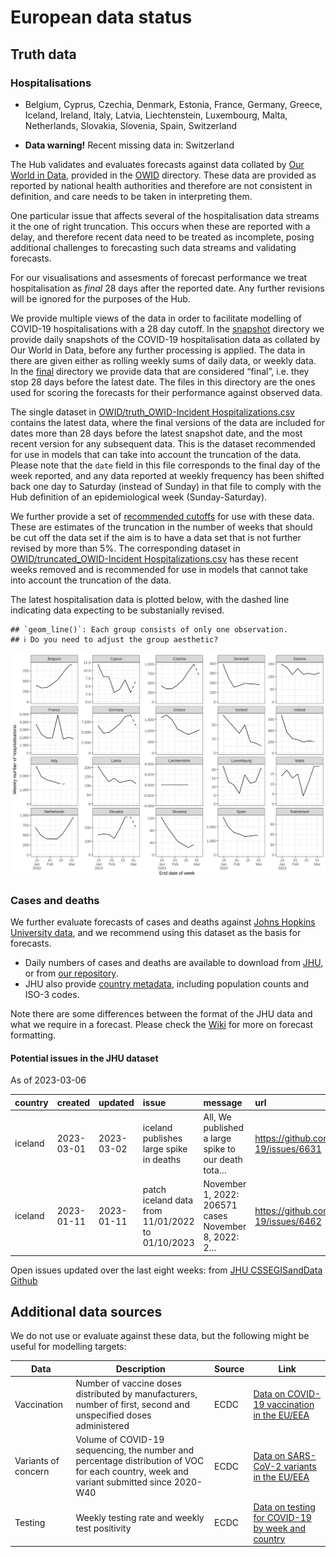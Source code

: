 European data status
================

## Truth data

### Hospitalisations

- Belgium, Cyprus, Czechia, Denmark, Estonia, France, Germany, Greece,
  Iceland, Ireland, Italy, Latvia, Liechtenstein, Luxembourg, Malta,
  Netherlands, Slovakia, Slovenia, Spain, Switzerland

- **Data warning!** Recent missing data in: Switzerland

The Hub validates and evaluates forecasts against data collated by [Our
World in Data](https://ourworldindata.org/covid-hospitalizations),
provided in the [OWID](OWID) directory. These data are provided as
reported by national health authorities and therefore are not consistent
in definition, and care needs to be taken in interpreting them.

One particular issue that affects several of the hospitalisation data
streams it the one of right truncation. This occurs when these are
reported with a delay, and therefore recent data need to be treated as
incomplete, posing additional challenges to forecasting such data
streams and validating forecasts.

For our visualisations and assesments of forecast performance we treat
hospitalisation as *final* 28 days after the reported date. Any further
revisions will be ignored for the purposes of the Hub.

We provide multiple views of the data in order to facilitate modelling
of COVID-19 hospitalisations with a 28 day cutoff. In the
[snapshot](OWID/snapshot) directory we provide daily snapshots of the
COVID-19 hospitalisation data as collated by Our World in Data, before
any further processing is applied. The data in there are given either as
rolling weekly sums of daily data, or weekly data. In the
[final](OWID/final) directory we provide data that are considered
“final”, i.e. they stop 28 days before the latest date. The files in
this directory are the ones used for scoring the forecasts for their
performance against observed data.

The single dataset in [OWID/truth_OWID-Incident
Hospitalizations.csv](OWID/truth_OWID-Incident%20Hospitalizations.csv)
contains the latest data, where the final versions of the data are
included for dates more than 28 days before the latest snapshot date,
and the most recent version for any subsequent data. This is the dataset
recommended for use in models that can take into account the truncation
of the data. Please note that the `date` field in this file corresponds
to the final day of the week reported, and any data reported at weekly
frequency has been shifted back one day to Saturday (instead of Sunday)
in that file to comply with the Hub definition of an epidemiological
week (Sunday-Saturday).

We further provide a set of [recommended
cutoffs](OWID/recommended-cutoffs.csv) for use with these data. These
are estimates of the truncation in the number of weeks that should be
cut off the data set if the aim is to have a data set that is not
further revised by more than 5%. The corresponding dataset in
[OWID/truncated_OWID-Incident
Hospitalizations.csv](OWID/truth_OWID-Incident%20Hospitalizations.csv)
has these recent weeks removed and is recommended for use in models that
cannot take into account the truncation of the data.

The latest hospitalisation data is plotted below, with the dashed line
indicating data expecting to be substanially revised.

    ## `geom_line()`: Each group consists of only one observation.
    ## ℹ Do you need to adjust the group aesthetic?

![Plot of hospitalisations](plots/hospitalisations.svg)

### Cases and deaths

We further evaluate forecasts of cases and deaths against [Johns Hopkins
University data](https://github.com/CSSEGISandData/COVID-19), and we
recommend using this dataset as the basis for forecasts.

- Daily numbers of cases and deaths are available to download from
  [JHU](https://github.com/CSSEGISandData/COVID-19/tree/master/csse_covid_19_data/csse_covid_19_time_series),
  or from [our
  repository](https://github.com/epiforecasts/covid19-forecast-hub-europe/data-truth).
- JHU also provide [country
  metadata](https://github.com/CSSEGISandData/COVID-19/blob/master/csse_covid_19_data/UID_ISO_FIPS_LookUp_Table.csv),
  including population counts and ISO-3 codes.

Note there are some differences between the format of the JHU data and
what we require in a forecast. Please check the
[Wiki](https://github.com/epiforecasts/covid19-forecast-hub-europe/wiki/Targets-and-horizons#truth-data)
for more on forecast formatting.

#### Potential issues in the JHU dataset

As of 2023-03-06

| country | created    | updated    | issue                                            | message                                             | url                                                      |
|:--------|:-----------|:-----------|:-------------------------------------------------|:----------------------------------------------------|:---------------------------------------------------------|
| iceland | 2023-03-01 | 2023-03-02 | iceland publishes large spike in deaths          | All, We published a large spike to our death tota…  | <https://github.com/CSSEGISandData/COVID-19/issues/6631> |
| iceland | 2023-01-11 | 2023-01-11 | patch iceland data from 11/01/2022 to 01/10/2023 | November 1, 2022: 206571 cases November 8, 2022: 2… | <https://github.com/CSSEGISandData/COVID-19/issues/6462> |

Open issues updated over the last eight weeks: from [JHU CSSEGISandData
Github](https://github.com/CSSEGISandData/COVID-19/)

## Additional data sources

We do not use or evaluate against these data, but the following might be
useful for modelling targets:

| Data                | Description                                                                                                                              | Source | Link                                                                                                                            |
|---------------------|------------------------------------------------------------------------------------------------------------------------------------------|--------|---------------------------------------------------------------------------------------------------------------------------------|
| Vaccination         | Number of vaccine doses distributed by manufacturers, number of first, second and unspecified doses administered                         | ECDC   | [Data on COVID-19 vaccination in the EU/EEA](https://www.ecdc.europa.eu/en/publications-data/data-covid-19-vaccination-eu-eea)  |
| Variants of concern | Volume of COVID-19 sequencing, the number and percentage distribution of VOC for each country, week and variant submitted since 2020-W40 | ECDC   | [Data on SARS-CoV-2 variants in the EU/EEA](https://www.ecdc.europa.eu/en/publications-data/data-virus-variants-covid-19-eueea) |
| Testing             | Weekly testing rate and weekly test positivity                                                                                           | ECDC   | [Data on testing for COVID-19 by week and country](https://www.ecdc.europa.eu/en/publications-data/covid-19-testing)            |
